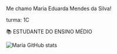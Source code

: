  Me chamo Maria Eduarda Mendes da Silva!
 
turma: 1C

📚 ESTUDANTE DO ENSINO MÉDIO

![Maria GitHub stats](https://github-readme-stats.vercel.app/api?username=mariamendes&show_icons=true&theme=synthwave) 
